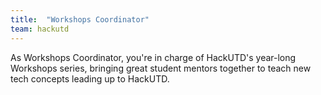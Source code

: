```yaml
---
title:  "Workshops Coordinator"
team: hackutd
---
```

As Workshops Coordinator, you're in charge of HackUTD's year-long Workshops series, bringing great student mentors together to teach new tech concepts leading up to HackUTD.